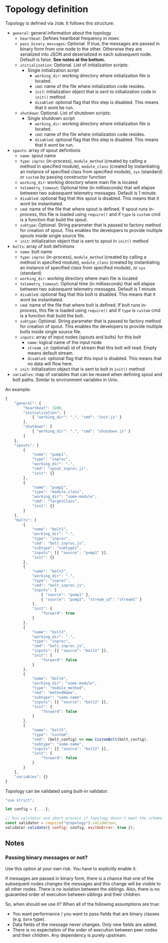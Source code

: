 # Topology definition

Topology is defined via `JSON`. It follows this structure:

- `general`: general information about the topology
    - `heartbeat`: Defines heartbeat frequency in msec
    - `pass_binary_messages`: Optional. If true, the messages are passed in binary form from one node to the other. Otherwise they are serialized into JSON and deserialized in each subsequent node. Default is false. **See notes at the bottom.**
    - `initialization`: Optional. List of initialization scripts:
        - Single initialization script
            - `working_dir`: working directory where initialization file is located.
            - `cmd`: name of the file where initialization code resides.
            - `init`: initialization object that is sent to initialization code in `init()` method
            - `disabled`: optional flag that this step is disabled. This means that it wont be run.
    - `shutdown`: Optional. List of shutdown scripts:
        - Single shutdown script
            - `working_dir`: working directory where initialization file is located.
            - `cmd`: name of the file where initialization code resides.
            - `disabled`: optional flag that this step is disabled. This means that it wont be run.
- `spouts`: array of spout definitions
    - `name`: spout name
    - `type`: `inproc` (in-process), `module_method` (created by calling a method in specified module), `module_class` (created by instantiating an instance of specified class from specified module), `sys` (standard) or `custom` by passing constructor function
    - `working_dir`: working directory where main file is located
    - `telemetry_timeout`: Optional time (in milliseconds) that will elapse between two subsequent telemetry messages. Default is 1 minute.
    - `disabled`: optional flag that this spout is disabled. This means that it wont be instantiated.
    - `cmd`: name of the file that where spout is defined. If spout runs in-process, this file is loaded using `require()` and if `type` is `custom` cmd is a function that build the spout.
    - `subtype`: Optional. String parameter that is passed to factory method for creation of spout. This enables the developers to provide multiple spouts inside single source file.
    - `init`: initialization object that is sent to spout in `init()` method
- `bolts`: array of bolt definitions
    - `name`: bolt name
    - `type`: `inproc` (in-process), `module_method` (created by calling a method in specified module), `module_class` (created by instantiating an instance of specified class from specified module), or `sys` (standard)
    - `working_dir`: working directory where main file is located
    - `telemetry_timeout`: Optional time (in milliseconds) that will elapse between two subsequent telemetry messages. Default is 1 minute.
    - `disabled`: optional flag that this bolt is disabled. This means that it wont be instantiated.
    - `cmd`: name of the file that where bolt is defined. If bolt runs in-process, this file is loaded using `require()` and if `type` is `custom` cmd is a function that build the bolt.
    - `subtype`: Optional. String parameter that is passed to factory method for creation of spout. This enables the developers to provide multiple bolts inside single source file.
    - `inputs`: array of input nodes (spouts and bolts) for this bolt
        - `name`: logical name of the input node
        - `stream_id`: (optional) id of stream that this bolt will read. Empty means default stream.
        - `disabled`: optional flag that this input is disabled. This means that no data will flow here.
    - `init`: initialization object that is sent to bolt in `init()` method
- `variables`: map of variables that can be reused when defining spout and bolt paths. Similar to environment variables in Unix.

An example:

```````````javascript
{
    "general": {
        "heartbeat": 3200,
        "initialization": [
            { "working_dir": ".", "cmd": "init.js" }
        ],
        "shutdown": [
            { "working_dir": ".", "cmd": "shutdown.js" }
        ]
    },
    "spouts": [
        {
            "name": "pump1",
            "type": "inproc",
            "working_dir": ".",
            "cmd": "spout_inproc.js",
            "init": {}
        },
        {
            "name": "pump2",
            "type": "module_class",
            "working_dir": "some-module",
            "cmd": "TargetClass",
            "init": {}
        }
    ],
    "bolts": [
        {
            "name": "bolt1",
            "working_dir": ".",
            "type": "inproc",
            "cmd": "bolt_inproc.js",
            "subtype": "subtype1",
            "inputs": [{ "source": "pump1" }],
            "init": {}
        },
        {
            "name": "bolt2",
            "working_dir": ".",
            "type": "inproc",
            "cmd": "bolt_inproc.js",
            "inputs": [
                { "source": "pump1" },
                { "source": "pump2", "stream_id": "stream1" }
            ],
            "init": {
                "forward": true
            }
        },
        {
            "name": "bolt3",
            "working_dir": ".",
            "type": "inproc",
            "cmd": "bolt_inproc.js",
            "inputs": [{ "source": "bolt2" }],
            "init": {
                "forward": false
            }
        },
        {
            "name": "bolt4",
            "working_dir": "some-module",
            "type": "module_method",
            "cmd": "methodName",
            "subtype": "some-name",
            "inputs": [{ "source": "bolt2" }],
            "init": {
                "forward": false
            }
        },
        {
            "name": "bolt5",
            "type": "custom",
            "cmd": (bolt_config) => new CustomBolt(bolt_config),
            "subtype": "some-name",
            "inputs": [{ "source": "bolt2" }],
            "init": {
                "forward": false
            }
        }
    ],
    "variables": {}
}
```````````

Topology can be validated using built-in validator:

``````````javascript
"use strict";

let config = {....};

// Run validator and abort process if topology doesn't meet the schema.
const validator = require("qtopology").validation;
validator.validate({ config: config, exitOnError: true });
``````````

## Notes

### Passing binary messages or not?

Use this option at your own risk. You have to explicitly enable it.

If messages are passed in binary form, there is a chance that one of the subsequent nodes changes the messages and this change will be visible to all other nodes. There is no isolation between the siblings. Also, there is no guarantied order of execution between siblings and their children.

So, when should we use it? When all of the following assumptions are true:

- You want performance / you want to pass fields that are binary classes (e.g. `Date` type).
- Data fields of the message never changes. Only new fields are added.
- There is no expectation of the order of execution between peer nodes and their children. Any dependency is purely upstream.
